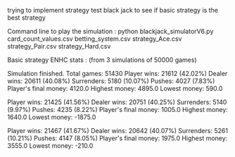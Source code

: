 trying to implement strategy test black jack to see if basic strategy is the best strategy

Command line to play the simulation :
python blackjack_simulatorV6.py card_count_values.csv betting_system.csv strategy_Ace.csv strategy_Pair.csv strategy_Hard.csv

Basic strategy ENHC stats : (from 3 simulations of 50000 games)

Simulation finished. Total games: 51430
Player wins: 21612 (42.02%)
Dealer wins: 20611 (40.08%)
Surrenders: 5180 (10.07%)
Pushes: 4027 (7.83%)
Player's final money: 4120.0
Highest money: 4895.0
Lowest money: 590.0

Player wins: 21425 (41.56%)
Dealer wins: 20751 (40.25%)
Surrenders: 5140 (9.97%)
Pushes: 4235 (8.22%)
Player's final money: 1005.0
Highest money: 1640.0
Lowest money: -1875.0

Player wins: 21467 (41.67%)
Dealer wins: 20642 (40.07%)
Surrenders: 5261 (10.21%)
Pushes: 4147 (8.05%)
Player's final money: 1975.0
Highest money: 3555.0
Lowest money: -210.0
